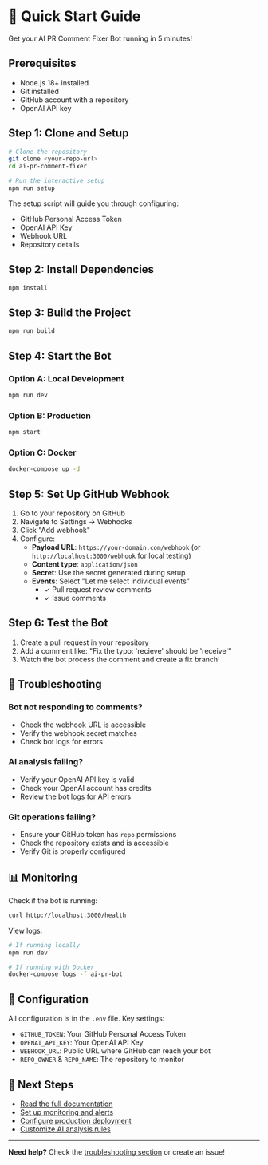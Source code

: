 # 🚀 Quick Start Guide

Get your AI PR Comment Fixer Bot running in 5 minutes!

## Prerequisites

- Node.js 18+ installed
- Git installed
- GitHub account with a repository
- OpenAI API key

## Step 1: Clone and Setup

```bash
# Clone the repository
git clone <your-repo-url>
cd ai-pr-comment-fixer

# Run the interactive setup
npm run setup
```

The setup script will guide you through configuring:
- GitHub Personal Access Token
- OpenAI API Key
- Webhook URL
- Repository details

## Step 2: Install Dependencies

```bash
npm install
```

## Step 3: Build the Project

```bash
npm run build
```

## Step 4: Start the Bot

### Option A: Local Development
```bash
npm run dev
```

### Option B: Production
```bash
npm start
```

### Option C: Docker
```bash
docker-compose up -d
```

## Step 5: Set Up GitHub Webhook

1. Go to your repository on GitHub
2. Navigate to Settings → Webhooks
3. Click "Add webhook"
4. Configure:
   - **Payload URL**: `https://your-domain.com/webhook` (or `http://localhost:3000/webhook` for local testing)
   - **Content type**: `application/json`
   - **Secret**: Use the secret generated during setup
   - **Events**: Select "Let me select individual events"
     - ✓ Pull request review comments
     - ✓ Issue comments

## Step 6: Test the Bot

1. Create a pull request in your repository
2. Add a comment like: "Fix the typo: 'recieve' should be 'receive'"
3. Watch the bot process the comment and create a fix branch!

## 🐛 Troubleshooting

### Bot not responding to comments?
- Check the webhook URL is accessible
- Verify the webhook secret matches
- Check bot logs for errors

### AI analysis failing?
- Verify your OpenAI API key is valid
- Check your OpenAI account has credits
- Review the bot logs for API errors

### Git operations failing?
- Ensure your GitHub token has `repo` permissions
- Check the repository exists and is accessible
- Verify Git is properly configured

## 📊 Monitoring

Check if the bot is running:
```bash
curl http://localhost:3000/health
```

View logs:
```bash
# If running locally
npm run dev

# If running with Docker
docker-compose logs -f ai-pr-bot
```

## 🔧 Configuration

All configuration is in the `.env` file. Key settings:

- `GITHUB_TOKEN`: Your GitHub Personal Access Token
- `OPENAI_API_KEY`: Your OpenAI API Key
- `WEBHOOK_URL`: Public URL where GitHub can reach your bot
- `REPO_OWNER` & `REPO_NAME`: The repository to monitor

## 🎯 Next Steps

- [Read the full documentation](README.md)
- [Set up monitoring and alerts](README.md#monitoring)
- [Configure production deployment](README.md#deployment)
- [Customize AI analysis rules](src/services/openai.ts)

---

**Need help?** Check the [troubleshooting section](README.md#troubleshooting) or create an issue! 